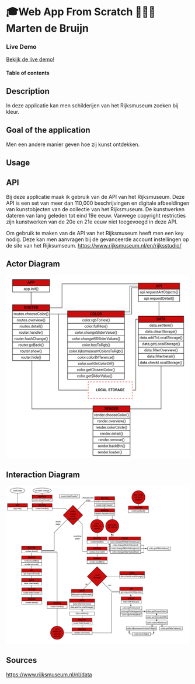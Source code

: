 # 🎓Web App From Scratch 👨🏻‍💻Marten de Bruijn

### Live Demo

[Bekijk de live demo!](https://martendebruijn.github.io/web-app-from-scratch-1920/)

#### Table of contents

<!-- toc -->

## Description

In deze applicatie kan men schilderijen van het Rijksmuseum zoeken bij kleur.

## Goal of the application

Men een andere manier geven hoe zij kunst ontdekken.

## Usage

## API

Bij deze applicatie maak ik gebruik van de API van het Rijksmuseum. Deze API is een set van meer dan 110,000 beschrijvingen en digitale afbeeldingen van kunstobjecten van de collectie van het Rijksmuseum. De kunstwerken dateren van lang geleden tot eind 19e eeuw. Vanwege copyright restricties zijn kunstwerken van de 20e en 21e eeuw niet toegevoegd in deze API.

Om gebruik te maken van de API van het Rijksmuseum heeft men een key nodig. Deze kan men aanvragen bij de gevanceerde account instellingen op de site van het Rijksumseum.
https://www.rijksmuseum.nl/en/rijksstudio/

## Actor Diagram

![Actor Diagram](./readme-img/actor-diagram-marten-de-bruijn.png)

## Interaction Diagram

![Interaction Diagram](./readme-img/interaction-diagram-marten-de-bruijn.png)

## Sources

https://www.rijksmuseum.nl/nl/data

<!-- ## Feature Whislist -->

<!-- Add a link to your live demo in Github Pages 🌐-->

<!-- ☝️ replace this description with a description of your own work -->

<!-- replace the code in the /docs folder with your own, so you can showcase your work with GitHub Pages 🌍 -->

<!-- Add a nice poster image here at the end of the week, showing off your shiny frontend 📸 -->

<!-- Maybe a table of contents here? 📚 -->

<!-- How about a section that describes how to install this project? 🤓 -->

<!-- ...but how does one use this project? What are its features 🤔 -->

<!-- What external data source is featured in your project and what are its properties 🌠 -->

<!-- Maybe a checklist of done stuff and stuff still on your wishlist? ✅ -->

<!-- How about a license here? 📜 (or is it a licence?) 🤷 -->
